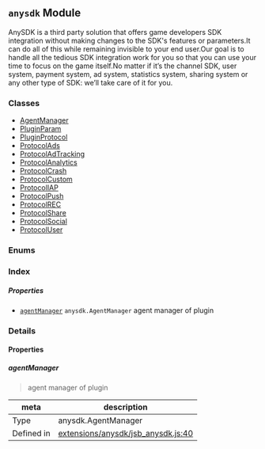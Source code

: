 
## `anysdk` Module






AnySDK is a third party solution that offers game developers SDK integration without making changes to the SDK's features or parameters.It can do all of this while remaining invisible to your end user.Our goal is to handle all the tedious SDK integration work for you so that you can use your time to focus on the game itself.No matter if it’s the channel SDK, user system, payment system, ad system, statistics system, sharing system or any other type of SDK: we’ll take care of it for you.


### Classes

  - [AgentManager](../classes/AgentManager.md)
  - [PluginParam](../classes/PluginParam.md)
  - [PluginProtocol](../classes/PluginProtocol.md)
  - [ProtocolAds](../classes/ProtocolAds.md)
  - [ProtocolAdTracking](../classes/ProtocolAdTracking.md)
  - [ProtocolAnalytics](../classes/ProtocolAnalytics.md)
  - [ProtocolCrash](../classes/ProtocolCrash.md)
  - [ProtocolCustom](../classes/ProtocolCustom.md)
  - [ProtocolIAP](../classes/ProtocolIAP.md)
  - [ProtocolPush](../classes/ProtocolPush.md)
  - [ProtocolREC](../classes/ProtocolREC.md)
  - [ProtocolShare](../classes/ProtocolShare.md)
  - [ProtocolSocial](../classes/ProtocolSocial.md)
  - [ProtocolUser](../classes/ProtocolUser.md)

### Enums



### Index

##### Properties

  - [`agentManager`](#agentmanager) `anysdk.AgentManager` agent manager of plugin





### Details


#### Properties


##### agentManager

> agent manager of plugin

| meta | description |
|------|-------------|
| Type | anysdk.AgentManager |
| Defined in | [extensions/anysdk/jsb_anysdk.js:40](https://github.com/cocos-creator/engine/blob/dcd3357d61e518886ccbf8b2026bed4edc6c615d/extensions/anysdk/jsb_anysdk.js#L40) |






